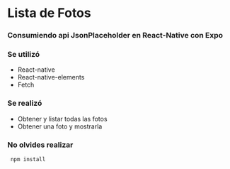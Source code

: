 # Lista de Fotos

### Consumiendo api JsonPlaceholder en React-Native con  Expo

### Se utilizó
  * React-native
  * React-native-elements
  * Fetch

### Se realizó
  
* Obtener y listar todas las fotos 
* Obtener una foto y mostrarla

### No olvides realizar

```
 npm install
```
